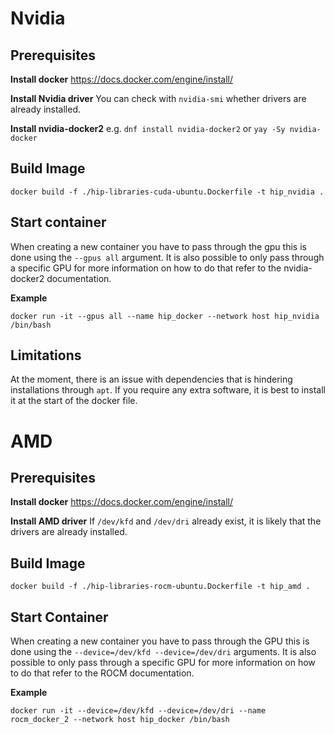 # Nvidia

## Prerequisites

**Install docker** https://docs.docker.com/engine/install/

**Install Nvidia driver** You can check with `nvidia-smi` whether drivers are already installed.

**Install nvidia-docker2** e.g. `dnf install nvidia-docker2` or `yay -Sy nvidia-docker`

## Build Image

```
docker build -f ./hip-libraries-cuda-ubuntu.Dockerfile -t hip_nvidia .
```

## Start container

When creating a new container you have to pass through the gpu this is done using the `--gpus all` argument. It is also possible to only pass through a specific GPU for more information on how to do that refer to the nvidia-docker2 documentation.

**Example**
```
docker run -it --gpus all --name hip_docker --network host hip_nvidia /bin/bash
```

## Limitations

At the moment, there is an issue with dependencies that is hindering installations through `apt`. If you require any extra software, it is best to install it at the start of the docker file.

# AMD

## Prerequisites

**Install docker** https://docs.docker.com/engine/install/

**Install AMD driver** If `/dev/kfd` and `/dev/dri` already exist, it is likely that the drivers are already installed.

## Build Image

```
docker build -f ./hip-libraries-rocm-ubuntu.Dockerfile -t hip_amd .
```

## Start Container

When creating a new container you have to pass through the GPU this is done using the `--device=/dev/kfd --device=/dev/dri` arguments. It is also possible to only pass through a specific GPU for more information on how to do that refer to the ROCM documentation.

**Example**
```
docker run -it --device=/dev/kfd --device=/dev/dri --name rocm_docker_2 --network host hip_docker /bin/bash
```